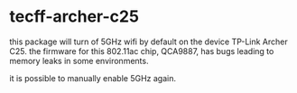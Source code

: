 tecff-archer-c25
=========================

this package will turn of 5GHz wifi by default on the device TP-Link Archer C25.
the firmware for this 802.11ac chip, QCA9887, has bugs leading to memory leaks in some environments.

it is possible to manually enable 5GHz again.
